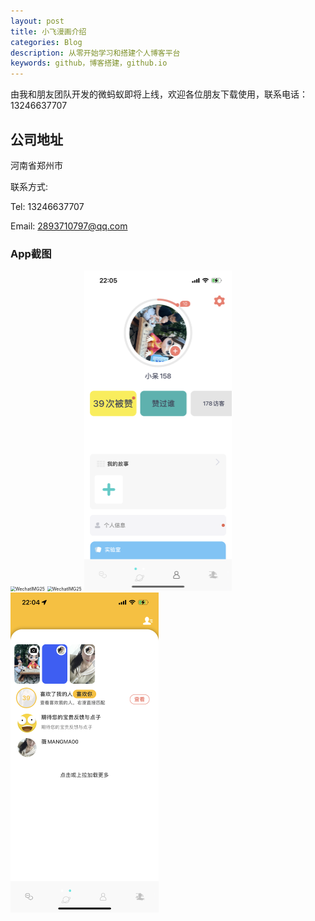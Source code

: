 ```yaml
---
layout: post
title: 小飞漫画介绍
categories: Blog
description: 从零开始学习和搭建个人博客平台
keywords: github，博客搭建，github.io
---
```


由我和朋友团队开发的微蚂蚁即将上线，欢迎各位朋友下载使用，联系电话：13246637707


## 公司地址

河南省郑州市

联系方式:

Tel: 13246637707

Email: [2893710797@qq.com](mailto:2893710797@qq.com)

### App截图

<img src="/images/posts/blog/5091675174040_.pic_hd.jpg" alt="WechatIMG25" style="zoom:50%;" />

<img src="/images/posts/blog/5101675174041_.pic_hd.jpg" alt="WechatIMG25" style="zoom:50%;" />

<img src="/images/posts/blog/5111675174041_.pic_hd.jpg" alt="WechatIMG25" style="zoom:50%;" />

<img src="/images/posts/blog/5121675174041_.pic_hd.jpg" alt="WechatIMG25" style="zoom:50%;" />
